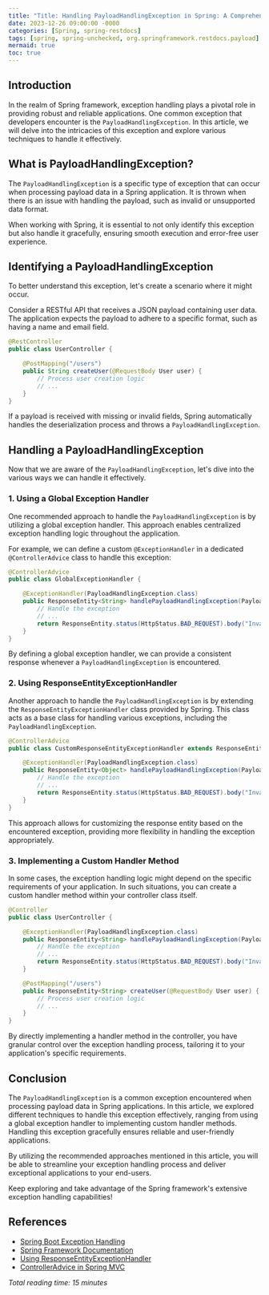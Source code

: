 ```yaml
---
title: "Title: Handling PayloadHandlingException in Spring: A Comprehensive Guide"
date: 2023-12-26 09:00:00 -0000
categories: [Spring, spring-restdocs]
tags: [spring, spring-unchecked, org.springframework.restdocs.payload]
mermaid: true
toc: true
---
```



## Introduction

In the realm of Spring framework, exception handling plays a pivotal role in providing robust and reliable applications. One common exception that developers encounter is the `PayloadHandlingException`. In this article, we will delve into the intricacies of this exception and explore various techniques to handle it effectively.

## What is PayloadHandlingException?

The `PayloadHandlingException` is a specific type of exception that can occur when processing payload data in a Spring application. It is thrown when there is an issue with handling the payload, such as invalid or unsupported data format.

When working with Spring, it is essential to not only identify this exception but also handle it gracefully, ensuring smooth execution and error-free user experience.

## Identifying a PayloadHandlingException

To better understand this exception, let's create a scenario where it might occur.

Consider a RESTful API that receives a JSON payload containing user data. The application expects the payload to adhere to a specific format, such as having a name and email field.

```java
@RestController
public class UserController {

    @PostMapping("/users")
    public String createUser(@RequestBody User user) {
        // Process user creation logic
        // ...
    }
}
```

If a payload is received with missing or invalid fields, Spring automatically handles the deserialization process and throws a `PayloadHandlingException`.

## Handling a PayloadHandlingException

Now that we are aware of the `PayloadHandlingException`, let's dive into the various ways we can handle it effectively.

### 1. Using a Global Exception Handler

One recommended approach to handle the `PayloadHandlingException` is by utilizing a global exception handler. This approach enables centralized exception handling logic throughout the application.

For example, we can define a custom `@ExceptionHandler` in a dedicated `@ControllerAdvice` class to handle this exception:

```java
@ControllerAdvice
public class GlobalExceptionHandler {

    @ExceptionHandler(PayloadHandlingException.class)
    public ResponseEntity<String> handlePayloadHandlingException(PayloadHandlingException ex) {
        // Handle the exception
        // ...
        return ResponseEntity.status(HttpStatus.BAD_REQUEST).body("Invalid payload format");
    }
}
```

By defining a global exception handler, we can provide a consistent response whenever a `PayloadHandlingException` is encountered.

### 2. Using ResponseEntityExceptionHandler

Another approach to handle the `PayloadHandlingException` is by extending the `ResponseEntityExceptionHandler` class provided by Spring. This class acts as a base class for handling various exceptions, including the `PayloadHandlingException`.

```java
@ControllerAdvice
public class CustomResponseEntityExceptionHandler extends ResponseEntityExceptionHandler {

    @ExceptionHandler(PayloadHandlingException.class)
    public ResponseEntity<Object> handlePayloadHandlingException(PayloadHandlingException ex) {
        // Handle the exception
        // ...
        return ResponseEntity.status(HttpStatus.BAD_REQUEST).body("Invalid payload format");
    }
}
```

This approach allows for customizing the response entity based on the encountered exception, providing more flexibility in handling the exception appropriately.

### 3. Implementing a Custom Handler Method

In some cases, the exception handling logic might depend on the specific requirements of your application. In such situations, you can create a custom handler method within your controller class itself.

```java
@Controller
public class UserController {

    @ExceptionHandler(PayloadHandlingException.class)
    public ResponseEntity<String> handlePayloadHandlingException(PayloadHandlingException ex) {
        // Handle the exception
        // ...
        return ResponseEntity.status(HttpStatus.BAD_REQUEST).body("Invalid payload format");
    }

    @PostMapping("/users")
    public ResponseEntity<String> createUser(@RequestBody User user) {
        // Process user creation logic
        // ...
    }
}
```

By directly implementing a handler method in the controller, you have granular control over the exception handling process, tailoring it to your application's specific requirements.

## Conclusion

The `PayloadHandlingException` is a common exception encountered when processing payload data in Spring applications. In this article, we explored different techniques to handle this exception effectively, ranging from using a global exception handler to implementing custom handler methods. Handling this exception gracefully ensures reliable and user-friendly applications.

By utilizing the recommended approaches mentioned in this article, you will be able to streamline your exception handling process and deliver exceptional applications to your end-users.

Keep exploring and take advantage of the Spring framework's extensive exception handling capabilities!

## References
- [Spring Boot Exception Handling](https://docs.spring.io/spring-boot/docs/current/reference/html/features.html#features.developing-web-applications.spring-mvc.error-handling)
- [Spring Framework Documentation](https://docs.spring.io/spring-framework/docs/current/reference/html/web.html#mvc-ann-controller-advice)
- [Using ResponseEntityExceptionHandler](https://www.baeldung.com/spring-boot-custom-error-message)
- [ControllerAdvice in Spring MVC](https://www.concretepage.com/spring-4/spring-mvc-controlleradvice-annotation-example-web-mvc)

*Total reading time: 15 minutes*
